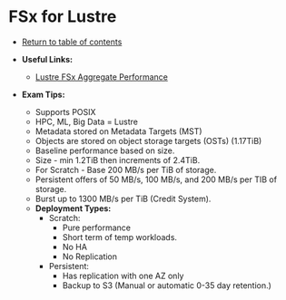 # FSx for Lustre

* [Return to table of contents](../../../README.md)

* **Useful Links:**
  * [Lustre FSx Aggregate Performance](https://docs.aws.amazon.com/fsx/latest/LustreGuide/performance.html#fsx-aggregate-perf)

* **Exam Tips:**
  * Supports POSIX
  * HPC, ML, Big Data = Lustre
  * Metadata stored on Metadata Targets (MST)
  * Objects are stored on object storage targets (OSTs) (1.17TiB)
  * Baseline performance based on size.
  * Size - min 1.2TiB then increments of 2.4TiB.
  * For Scratch - Base 200 MB/s per TiB of storage.
  * Persistent offers of 50 MB/s, 100 MB/s, and 200 MB/s per TIB of storage.
  * Burst up to 1300 MB/s per TiB (Credit System).
  * **Deployment Types:**
    * Scratch:
      * Pure performance
      * Short term of temp workloads.
      * No HA
      * No Replication
    * Persistent:
      * Has replication with one AZ only
      * Backup to S3 (Manual or automatic 0-35 day retention.)
